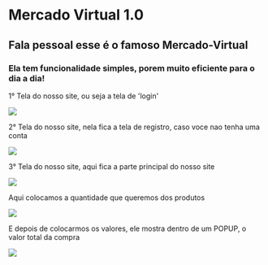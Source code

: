 <h1>Mercado Virtual 1.0</h1>
<h2>Fala pessoal esse é o famoso Mercado-Virtual</h2>

<h3>Ela tem funcionalidade simples, porem muito eficiente para o dia a dia!</h3>

<p>1° Tela do nosso site, ou seja a tela de 'login'</p>
<img src="https://user-images.githubusercontent.com/30984437/84948534-3f474200-b0c2-11ea-9843-0cba07870c59.png">

<p>2° Tela do nosso site, nela fica a tela de registro, caso voce nao tenha uma conta</p>
<img src="https://user-images.githubusercontent.com/30984437/84948813-9cdb8e80-b0c2-11ea-8b99-b5e3b5074892.png">

<p>3° Tela do nosso site, aqui fica a parte principal do nosso site</p>
<img src="https://user-images.githubusercontent.com/30984437/84949028-f5129080-b0c2-11ea-806b-f2e0c04822b7.png">

<p>Aqui colocamos a quantidade que queremos dos produtos<p>
<img src="https://user-images.githubusercontent.com/30984437/84950345-242a0180-b0c5-11ea-89f4-bcd3cf782ed6.png">

<p>E depois de colocarmos os valores, ele mostra dentro de um POPUP, o valor total da compra</p>
<img src="https://user-images.githubusercontent.com/30984437/84951061-3bb5ba00-b0c6-11ea-8eb6-6c65f7d2fe1a.png">